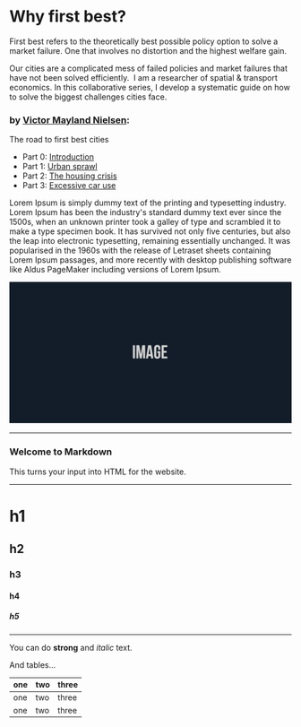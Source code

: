 # Why first best?

First best refers to the theoretically best possible policy option to solve a market failure. One that involves no distortion and the highest welfare gain. 

Our cities are a complicated mess of failed policies and market failures that have not been solved efficiently. 
I am a researcher of spatial & transport economics. In this collaborative series, I develop a systematic guide on how to solve the biggest challenges cities face.

### by [Victor Mayland Nielsen](content/victor-mayland-nielsen):


The road to first best cities

- Part 0: [Introduction](content/introduction)
- Part 1: [Urban sprawl](content/urban-sprawl)
- Part 2: [The housing crisis](content/the-housing-crisis)
- Part 3: [Excessive car use](content/excessive-car-use)



Lorem Ipsum is simply dummy text of the printing and typesetting industry. Lorem Ipsum has been the industry's standard dummy text ever since the 1500s, when an unknown
  printer took a galley of type and scrambled it to make a type specimen book. It has survived not only five centuries, but also the leap into electronic typesetting, remaining essentially unchanged. It was popularised in the 1960s with the release of
  Letraset sheets containing Lorem Ipsum passages, and more recently with desktop publishing software like Aldus PageMaker including versions of Lorem Ipsum.

![](/contents/images/thing.jpg)

* * *

### Welcome to Markdown

This turns your input into HTML for the website.

* * *

# h1

## h2

### h3

#### h4

##### h5

* * *

You can do **strong** and _italic_ text.

And tables...

| one | two | three |
| --- | --- | ----- |
| one | two | three |
| one | two | three |
